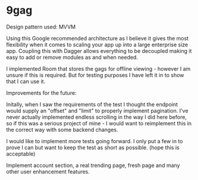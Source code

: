 # 9gag

Design pattern used: MVVM

Using this Google recommended architecture as I believe it gives the most flexibility when it comes to scaling your app up into a large enterprise size app. Coupling this with Dagger allows everything to be decoupled making it easy to add or remove modules as and when needed.

I implemented Room that stores the gags for offline viewing - however I am unsure if this is required. But for testing purposes I have left it in to show that I can use it.

Improvements for the future:

Initally, when I saw the requirements of the test I thought the endpoint would supply an "offset" and "limit" to properly implement pagination. I've never actually implemented endless scrolling in the way I did here before, so if this was a serious project of mine - I would want to reimplement this in the correct way with some backend changes.

I would like to implement more tests going forward. I only put a few in to prove I can but want to keep the test as short as possible. (hope this is acceptable)

Implement account section, a real trending page, fresh page and many other user enhancement features.
